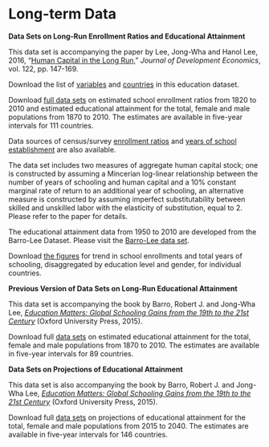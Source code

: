 ﻿

# Long-term Data

**Data Sets on Long-Run Enrollment Ratios and Educational Attainment**

This data set is accompanying the paper by Lee, Jong-Wha and Hanol Lee, 2016, “[Human Capital in the Long Run,](https://doi.org/10.1016/j.jdeveco.2016.05.006)” _Journal of Development Economics_, vol. 122, pp. 147-169.

Download the list of [variables](/LeeLee/LeeLee_Variables.pdf) and [countries](/LeeLee/LeeLee_CountryList.pdf) in this education dataset.

Download [full data sets](/LeeLee/Lee_Lee_LRdata_dn.htm) on estimated school enrollment ratios from 1820 to 2010 and estimated educational attainment for the total, female and male populations from 1870 to 2010. The estimates are available in five-year intervals for 111 countries.

Data sources of census/survey [enrollment ratios](/LeeLee/LeeLee_enroll_source.pdf) and [years of school establishment](/LeeLee/LeeLee_AppTabA.pdf) are also available.

The data set includes two measures of aggregate human capital stock; one is constructed by assuming a Mincerian log-linear relationship between the number of years of schooling and human capital and a 10% constant marginal rate of return to an additional year of schooling, an alternative measure is constructed by assuming imperfect substitutability between skilled and unskilled labor with the elasticity of substitution, equal to 2. Please refer to the paper for details.

The educational attainment data from 1950 to 2010 are developed from the Barro-Lee Dataset. Please visit the [Barro-Lee data set](http://www.barrolee.com/).

Download  [the figures](/LeeLee/Lee_Lee_LRdata_fig.htm) for trend in school enrollments and total years of schooling, disaggregated by education level and gender, for individual countries.

**Previous Version of Data Sets on Long-Run Educational Attainment**

This data set is accompanying the book by Barro, Robert J. and Jong-Wha Lee, _[Education Matters: Global Schooling Gains from the 19th to the 21st Century](http://www.amazon.com/Education-Matters-Global-Schooling-Century/dp/0199379238/ref=sr_1_1?ie=UTF8&qid=1435965474&sr=8-1&keywords=Education+Matters%3A+Global+Schooling+Gains+from+the+19th+to+the+21st+Century)_ (Oxford University Press, 2015).

Download full  [data sets](/OUP/oup_download_b.htm)  on estimated educational attainment for the total, female and male populations from 1870 to 2010. The estimates are available in five-year intervals for 89 countries.

**Data Sets on Projections of Educational Attainment**

This data set is also accompanying the book by Barro, Robert J. and Jong-Wha Lee, _[Education Matters: Global Schooling Gains from the 19th to the 21st Century](http://www.amazon.com/Education-Matters-Global-Schooling-Century/dp/0199379238/ref=sr_1_1?ie=UTF8&qid=1435965474&sr=8-1&keywords=Education+Matters%3A+Global+Schooling+Gains+from+the+19th+to+the+21st+Century)_ (Oxford University Press, 2015).

Download full  [data sets](/OUP/oup_download_c.htm) on projections of educational attainment for the total, female and male populations from 2015 to 2040. The estimates are available in five-year intervals for 146 countries.
